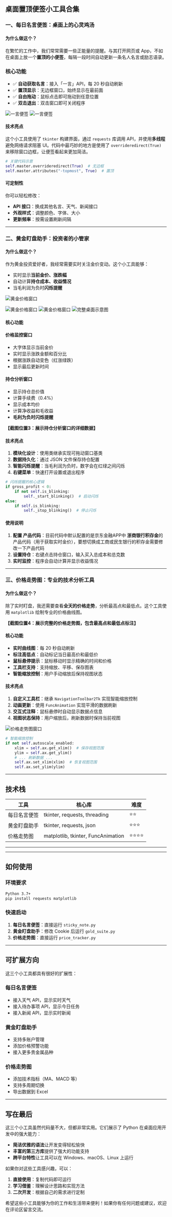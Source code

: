 ## 桌面置顶便签小工具合集

### 一、每日名言便签：桌面上的心灵鸡汤

#### 为什么做这个？

在繁忙的工作中，我们常常需要一些正能量的提醒。与其打开网页或 App，不如在桌面上放一个**置顶的小便签**，每隔一段时间自动更新一条名人名言或励志语录。

### 核心功能

- ✅ **自动获取名言**：接入「一言」API，每 20 秒自动刷新
- ✅ **置顶显示**：无边框窗口，始终显示在最前面
- ✅ **自由拖动**：鼠标点击即可拖动到任意位置
- ✅ **双击退出**：双击窗口即可关闭程序

![一言便签](https://cdn.dog.alianga.com/2025/10/31/c1d7cedbd9d99e30.png)
![一言便签](https://cdn.dog.alianga.com/2025/10/31/cb0fd2d838248e12.png)

#### 技术亮点

这个小工具使用了 `tkinter` 构建界面，通过 `requests` 库调用 API，并使用**多线程**避免网络请求阻塞 UI。代码中最巧妙的地方是使用了 `overrideredirect(True)` 来移除窗口边框，让便签看起来更加简洁。

```python
# 关键代码示意
self.master.overrideredirect(True)  # 无边框
self.master.attributes("-topmost", True)  # 置顶
```

#### 可定制性

你可以轻松修改：

- **API 接口**：换成其他名言、天气、新闻接口
- **外观样式**：调整颜色、字体、大小
- **更新频率**：按需设置刷新间隔

------

###  二、黄金盯盘助手：投资者的小管家

#### 为什么做这个？

作为黄金投资爱好者，我经常需要实时关注金价变动。这个小工具能够：

- 实时显示**当前金价、涨跌幅**
- 自动计算**持仓成本、收益情况**
- 当毛利润为负时**闪烁提醒**

![黄金价格窗口](https://cdn.dog.alianga.com/2025/10/31/168fff4ccd8f34a7.png)

![黄金价格窗口](https://cdn.dog.alianga.com/2025/10/31/878c77a5d95ddaa7.png)
![黄金价格窗口](https://cdn.dog.alianga.com/2025/10/31/c5fbd3708eac561d.png)
![完整桌面示意图](https://cdn.dog.alianga.com/2025/10/31/b1fb9ebd5b29a7f8.png)

#### 核心功能

#### 价格监控窗口

- 大字体显示当前金价
- 实时显示涨跌金额和百分比
- 根据涨跌自动变色（红涨绿跌）
- 显示最后更新时间

#### 持仓分析窗口

- 显示持仓总价值
- 计算手续费（0.4%）
- 显示成本均价
- 计算净收益和毛收益
- **毛利为负时闪烁提醒**

**【截图位置3：展示持仓分析窗口的详细数据】**

#### 技术亮点

1. **模块化设计**：使用类继承实现可拖动窗口基类
2. **数据持久化**：通过 JSON 文件保存持仓配置
3. **智能闪烁提醒**：当毛利润为负时，数字会在红绿之间闪烁
4. **右键菜单**：快速打开设置或退出程序

```python
# 闪烁提醒的核心逻辑
if gross_profit < 0:
    if not self.is_blinking:
        self._start_blinking()  # 启动闪烁
else:
    if self.is_blinking:
        self._stop_blinking()  # 停止闪烁
```

#### 使用说明

1. **配置 产品代码**：目前代码中默认配置的是京东金融APP中 **浙商银行积存金**的产品代码（用于获取实时金价），要想切换成工商或民生银行的积存金需要修改一下产品代码
2. **设置持仓**：右键点击持仓窗口，输入买入总成本和总克数
3. **实时监控**：程序会自动计算并显示收益情况

------

### 三、价格走势图：专业的技术分析工具

#### 为什么做这个？

除了实时盯盘，我还需要查看**全天的价格走势**，分析最高点和最低点。这个工具使用 `matplotlib` 绘制专业的价格曲线图。

**【截图位置4：展示完整的价格走势图，包含最高点和最低点标注】**

#### 核心功能

- **实时曲线图**：每 20 秒自动刷新
- **标注高低点**：自动标记当日最高价和最低价
-  **鼠标悬停提示**：鼠标移动时显示精确的时间和价格
-  **工具栏支持**：支持缩放、平移、保存图表
-  **智能缩放控制**：用户手动缩放后保持视图状态

#### 技术亮点

1. **自定义工具栏**：继承 `NavigationToolbar2Tk` 实现智能缩放控制
2. **动画更新**：使用 `FuncAnimation` 实现平滑的数据刷新
3. **交互式注释**：鼠标悬停时自动显示数据点信息
4. **视图状态保持**：用户缩放后，刷新数据时保持当前视图

![价格走势图窗口](https://cdn.dog.alianga.com/2025/10/31/37cf1ef696345141.png)

```python
# 智能缩放控制
if not self.autoscale_enabled:
    xlim = self.ax.get_xlim()  # 保存视图范围
    ylim = self.ax.get_ylim()
    # ... 刷新数据 ...
    self.ax.set_xlim(xlim)  # 恢复视图范围
    self.ax.set_ylim(ylim)
```

------

## 技术栈

| 工具         | 核心库                             | 难度 |
| ------------ | ---------------------------------- | ---- |
| 每日名言便签 | tkinter, requests, threading       | ⭐⭐   |
| 黄金盯盘助手 | tkinter, requests, json            | ⭐⭐⭐  |
| 价格走势图   | matplotlib, tkinter, FuncAnimation | ⭐⭐⭐⭐ |

------

------

##  如何使用

### 环境要求

```bash
Python 3.7+
pip install requests matplotlib
```

### 快速启动

1. **每日名言便签**：直接运行 `sticky_note.py`
2. **黄金盯盘助手**：修改 Cookie 后运行 `gold_suite.py`
3. **价格走势图**：直接运行 `price_tracker.py`

------

## 可扩展方向

这三个小工具都具有很好的扩展性：

### 每日名言便签

- 接入天气 API，显示实时天气
- 接入待办事项 API，显示今日任务
- 接入新闻 API，显示实时新闻

### 黄金盯盘助手

- 支持多账户管理
- 添加价格预警功能
- 接入更多贵金属品种

### 价格走势图

- 添加技术指标（MA、MACD 等）
- 支持多周期切换
- 导出数据到 Excel

------

##  写在最后

这三个小工具虽然代码量不大，但都非常实用。它们展示了 Python 在桌面应用开发中的强大能力：

- **简洁优雅的语法**让开发变得轻松愉快
- **丰富的第三方库**提供了强大的功能支持
- **跨平台特性**让工具可以在 Windows、macOS、Linux 上运行

如果你对这些工具感兴趣，可以：

1. **直接使用**：复制代码即可运行
2. **学习借鉴**：理解设计思路和实现方法
3. **二次开发**：根据自己的需求进行定制

希望这些小工具能够为你的工作和生活带来便利！如果你有任何问题或建议，欢迎在评论区留言交流。
